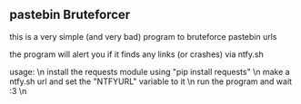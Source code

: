 ## pastebin Bruteforcer

this is a very simple (and very bad) program to bruteforce pastebin urls

the program will alert you if it finds any links  (or crashes) via ntfy.sh

usage: \n
install the requests module using "pip install requests" \n 
make a ntfy.sh url and set the "NTFYURL" variable to it \n
run the program and wait :3 \n
